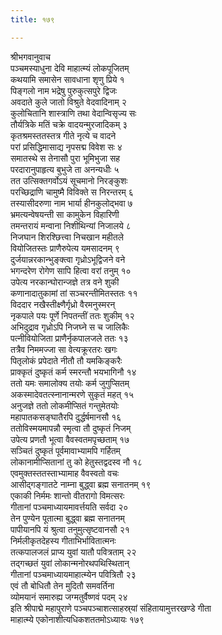 ```yaml
---
title: १७९

---
```

श्रीभगवानुवाच  
पञ्चमस्याधुना देवि माहात्म्यं लोकपूजितम्  
कथयामि समासेन सावधाना शृणु प्रिये १  
पिङ्गलो नाम भद्रेषु पुरुकुत्सपुरे द्विजः  
अवदाते कुले जातो विश्रुते वेदवादिनाम् २  
कुलोचितानि शास्त्राणि तथा वेदान्विसृज्य सः  
तौर्यत्रिके मतिं चक्रे वादयन्मुरजादिकम् ३  
कृतश्रमस्ततस्तत्र गीते नृत्ये च वादने  
परां प्रसिद्धिमासाद्य नृपसद्म विवेश सः ४  
समातस्थे स तेनासौ पुरा भूमिभुजा सह  
परदारानुपाहृत्य बुभुजे ता अनन्यधीः ५  
तत उत्सिक्तगर्वोऽयं सूचमानो निरङ्कुशः  
परच्छिद्राणि चामुष्मै विविक्ते स निरन्तरम् ६  
तस्यासीदरुणा नाम भार्या हीनकुलोद्भवा ७  
भ्रमत्यन्वेषयन्ती सा कामुकेन विहारिणी  
तमन्तरायं मन्वाना निशीथिन्यां निजालये ८  
निजघान शिरश्छित्त्वा निचखान महीतले  
वियोजितस्तः प्राणैरुपेत्य यमसादनम् ९  
दुर्जयान्नरकान्भुङ्क्त्वा गृध्रोऽभूद्विजने वने  
भगन्दरेण रोगेण सापि हित्वा वरां तनुम् १०  
उपेत्य नरकान्घोरान्जज्ञे तत्र वने शुकी  
कणानादातुकामां तां सञ्चरन्तीमितस्ततः ११  
विददार नखैस्तीक्ष्णैर्गृध्रो वैरमनुस्मरन्  
नृकपाले पयः पूर्णे निपतन्तीं ततः शुकीम् १२  
अभिदुद्राव गृध्रोऽपि निजघ्ने स च जालिकैः  
पत्नीवियोजिता प्राणैर्नृकपालजले ततः १३  
तत्रैव निममज्जा सा वेत्यक्रूरतरः खगः  
पितृलोकं प्रपेदाते नीतौ तौ यमकिङ्करैः  
प्राक्कृतं दुष्कृतं कर्म स्मरन्तौ भयभागिनौ १४  
ततो यमः समालोक्य तयोः कर्म जुगुप्सितम्  
अकस्मादेवतत्स्नानान्मरणे सुकृतं महत् १५  
अनुजज्ञे ततो लोकमीप्सितं गन्तुमेतयोः  
महापातकसङ्घातैरपि दुर्द्धर्षमानसौ १६  
ततोविस्मयमापन्नौ स्मृत्वा तौ दुष्कृतं निजम्  
उपेत्य प्रणतौ भूत्वा वैवस्वतमपृच्छताम् १७  
सञ्चितं दुष्कृतं पूर्वमावाभ्यामपि गर्हितम्  
लोकानामीप्सितानां तु को हेतुस्तद्वदस्व नौ १८  
एवमुक्तस्ततस्ताभ्यामाह वैवस्वतो वचः  
आसीद्गङ्गातटे नाम्ना बुद्ध्वा ब्रह्म सनातनम् १९  
एकाकी निर्ममः शान्तो वीतरागो विमत्सरः  
गीतानां पञ्चमाध्यायमावर्त्तयति सर्वदा २०  
तेन पुण्येन पूतात्मा बुद्ध्वा ब्रह्म सनातनम्  
पापीयानपि यं श्रुत्वा तनुमुत्सृष्टवानसौ २१  
निर्मलीकृतदेहस्य गीताभिर्भावितात्मनः  
तत्कपालजलं प्राप्य युवां यातौ पवित्रताम् २२  
तद्गच्छतं युवां लोकान्मनोरथपथिस्थितान्  
गीतानां पञ्चमाध्यायमाहात्म्येन पवित्रितौ २३  
एवं तौ बोधितौ तेन मुदितौ समवर्तिना  
व्योमयानं समारुह्य जग्मतुर्वैष्णवं पदम् २४  
इति श्रीपाद्मे महापुराणे पञ्चपञ्चाशत्साहस्र्यां संहितायामुत्तरखण्डे गीता  
माहात्म्ये एकोनाशीत्यधिकशततमोऽध्यायः १७९